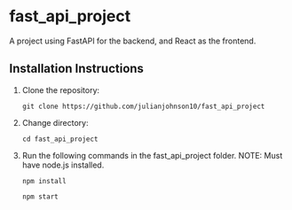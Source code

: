 # fast_api_project

A project using FastAPI for the backend, and React as the frontend.

## Installation Instructions

1. Clone the repository:

    ```git clone https://github.com/julianjohnson10/fast_api_project```

2. Change directory:

    ```cd fast_api_project```

3. Run the following commands in the fast_api_project folder. NOTE: Must have node.js installed.

    ```npm install```

    ```npm start```



